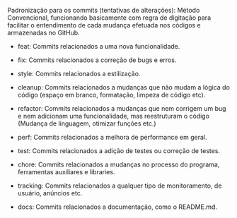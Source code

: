 Padronização para os commits (tentativas de alterações): Método Convencional, funcionando basicamente com regra de digitação para facilitar o entendimento de cada mudança efetuada nos códigos e armazenadas no GitHub.  

- feat: Commits relacionados a uma nova funcionalidade. 

- fix: Commits relacionados a correção de bugs e erros. 

- style: Commits relacionados a estilização. 

- cleanup: Commits relacionados a mudanças que não mudam a lógica 
do código (espaço em branco, formatação, limpeza de código etc). 

- refactor: Commits relacionados a mudanças que nem corrigem um bug 
e nem adicionam uma funcionalidade, mas reestruturam o código 
(Mudança de linguagem, otimizar funções etc.) 

- perf: Commits relacionados a melhora de performance em geral. 

- test: Commits relacionados a adição de testes ou correção de testes. 
- chore: Commits relacionados a mudanças no processo do programa, 
ferramentas auxiliares e libraries. 

- tracking: Commits relacionados a qualquer tipo de monitoramento, de 
usuário, anúncios etc. 

- docs: Commits relacionados a documentação, como o README.md. 
